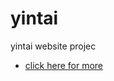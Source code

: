 # yintai


yintai website projec
* [click here for more ](https://limbobark.github.io/yintai/index.html)
